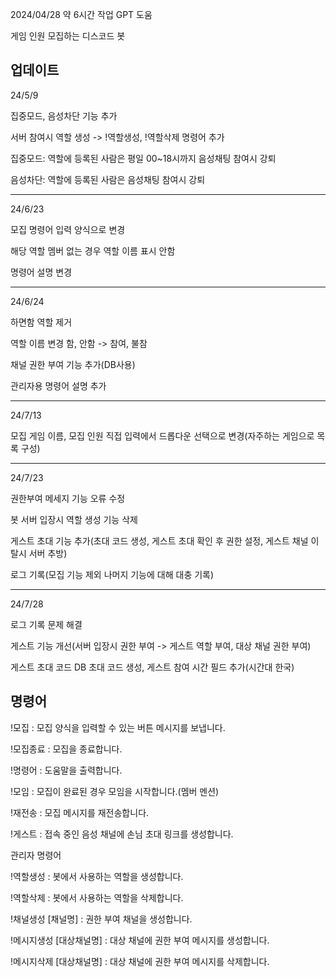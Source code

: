 2024/04/28 약 6시간 작업 GPT 도움

게임 인원 모집하는 디스코드 봇

업데이트
----
24/5/9 

집중모드, 음성차단 기능 추가

서버 참여시 역할 생성 -> !역할생성, !역할삭제 명령어 추가

집중모드: 
역할에 등록된 사람은 평일 00~18시까지 음성채팅 참여시 강퇴

음성차단:
역할에 등록된 사람은 음성채팅 참여시 강퇴

----
24/6/23

모집 명령어 입력 양식으로 변경

해당 역할 멤버 없는 경우 역할 이름 표시 안함

명령어 설명 변경

---
24/6/24

하면함 역할 제거

역할 이름 변경 함, 안함 -> 참여, 불참

채널 권한 부여 기능 추가(DB사용)

관리자용 명령어 설명 추가

---
24/7/13

모집 게임 이름, 모집 인원 직접 입력에서 드롭다운 선택으로 변경(자주하는 게임으로 목록 구성)

---
24/7/23

권한부여 메세지 기능 오류 수정

봇 서버 입장시 역할 생성 기능 삭제

게스트 초대 기능 추가(초대 코드 생성, 게스트 초대 확인 후 권한 설정, 게스트 채널 이탈시 서버 추방)

로그 기록(모집 기능 제외 나머지 기능에 대해 대충 기록)

---
24/7/28

로그 기록 문제 해결

게스트 기능 개선(서버 입장시 권한 부여 -> 게스트 역할 부여, 대상 채널 권한 부여)

게스트 초대 코드 DB 초대 코드 생성, 게스트 참여 시간 필드 추가(시간대 한국)


명령어
----
!모집 : 모집 양식을 입력할 수 있는 버튼 메시지를 보냅니다.

!모집종료 : 모집을 종료합니다.

!명령어 : 도움말을 출력합니다.

!모임 : 모집이 완료된 경우 모임을 시작합니다.(멤버 멘션)

!재전송 : 모집 메시지를 재전송합니다.

!게스트 : 접속 중인 음성 채널에 손님 초대 링크를 생성합니다.

관리자 명령어

!역할생성 : 봇에서 사용하는 역할을 생성합니다.

!역할삭제 : 봇에서 사용하는 역할을 삭제합니다.

!채널생성 [채널명] : 권한 부여 채널을 생성합니다.

!메시지생성 [대상채널명] : 대상 채널에 권한 부여 메시지를 생성합니다.

!메시지삭제 [대상채널명] : 대상 채널에 권한 부여 메시지를 삭제합니다.
